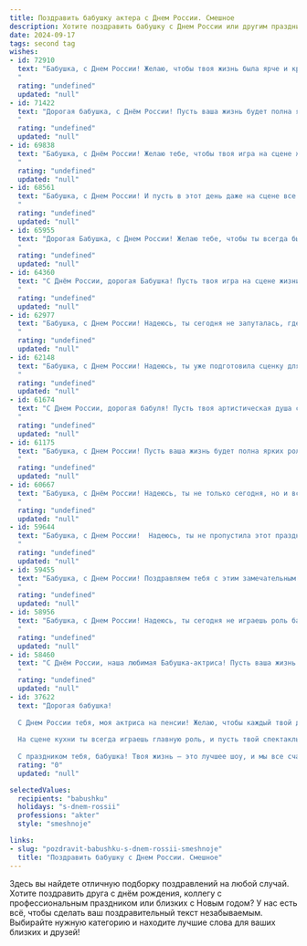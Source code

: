 ```yaml
---
title: Поздравить бабушку актера с Днем России. Смешное
description: Хотите поздравить бабушку с Днем России или другим праздником? Наш ИИ создаст незабываемое поздравление, а вы обязательно выделитесь среди других.  
date: 2024-09-17
tags: second tag
wishes:
- id: 72910
  text: "Бабушка, с Днем России! Желаю, чтобы твоя жизнь была ярче и красочнее, чем самые смешные роли в твоих любимых пьесах! 😅 Пусть каждый день будет полон тепла, радости и, конечно, аплодисментов! 🎭
  "
  rating: "undefined"
  updated: "null"
- id: 71422
  text: "Дорогая бабушка, с Днём России! Пусть ваша жизнь будет полна ярких ролей, а овации зрителей не стихают ни на минуту! 🥳🎉
  "
  rating: "undefined"
  updated: "null"
- id: 69838
  text: "Бабушка, с Днём России! Желаю тебе, чтобы твоя игра на сцене жизни была такой же яркой и запоминающейся, как роли, которые ты играешь в театре! Пусть каждый день будет аншлагом, а аплодисменты звучали только для тебя!
  "
  rating: "undefined"
  updated: "null"
- id: 68561
  text: "Бабушка, с Днем России! И пусть в этот день даже на сцене все идет как по маслу, а не как в жизни - без сучка и задоринки! 🎉
  "
  rating: "undefined"
  updated: "null"
- id: 65955
  text: "Дорогая Бабушка, с Днем России! Желаю тебе, чтобы ты всегда была в центре внимания, как настоящая звезда театра, и чтобы твои шутки, как и твои роли, всегда были в точку! 🎉🎭
  "
  rating: "undefined"
  updated: "null"
- id: 64360
  text: "С Днём России, дорогая Бабушка! Пусть твоя игра на сцене жизни будет всегда яркой, а овации - громкими!  Надеюсь, ты не забыла текст своей роли в этом грандиозном спектакле под названием \"Российская семья\"!
  "
  rating: "undefined"
  updated: "null"
- id: 62977
  text: "Бабушка, с Днем России! Надеюсь, ты сегодня не запуталась, где сцена, а где трибуна, и сыграла свою роль на празднике с блеском! Желаю тебе  ярких образов, громких аплодисментов  и  море позитивных эмоций! 😉
  "
  rating: "undefined"
  updated: "null"
- id: 62148
  text: "Бабушка, с Днем России! Надеюсь, ты уже подготовила сценку для парада на Красной площади? 😉  Желаю тебе море сил, чтобы играть на сцене жизни яркие и запоминающиеся роли! 🎭🎉
  "
  rating: "undefined"
  updated: "null"
- id: 61674
  text: "С Днем России, дорогая бабуля! Пусть твоя артистическая душа сияет ярче, чем праздничный салют, а харизма  —  сильнее, чем патриотические речи! 🇷🇺🎉😁
  "
  rating: "undefined"
  updated: "null"
- id: 61175
  text: "Бабушка, с Днем России! Пусть ваша жизнь будет полна ярких ролей, как в лучших спектаклях, и пусть сцена вашей жизни будет полна оваций и аплодисментов, а не только от внуков! 😉
  "
  rating: "undefined"
  updated: "null"
- id: 60667
  text: "Бабушка, с Днём России! Надеюсь, ты не только сегодня, но и всегда играешь главную роль в нашей семье! 😉
  "
  rating: "undefined"
  updated: "null"
- id: 59644
  text: "Бабушка, с Днем России!  Надеюсь, ты не пропустила этот праздничный день, пока играла роль \"строгой бабушки\" в нашем семейном спектакле! 😉  Пусть твоя жизнь всегда будет такой же яркой и  интересной, как сцена.
  "
  rating: "undefined"
  updated: "null"
- id: 59455
  text: "Бабушка, с Днем России! Поздравляем тебя с этим замечательным праздником, который, как и ты, всегда  в центре внимания, но при этом всегда остается настоящей звездой! 😉  Желаем тебе  крепкого здоровья,  ярких ролей  в жизни и  блестящих  выступлений  с внуками! 🎉
  "
  rating: "undefined"
  updated: "null"
- id: 58956
  text: "Бабушка, с Днем России! Надеюсь, ты сегодня не играешь роль бабушки-ягуды, а наслаждаешься праздником в роли самой обаятельной и харизматичной королевы страны!
  "
  rating: "undefined"
  updated: "null"
- id: 58460
  text: "С Днём России, наша любимая Бабушка-актриса! Пусть ваша жизнь будет полна ярких ролей, а овации зрителей греют вас теплее, чем июньское солнце!
  "
  rating: "undefined"
  updated: "null"
- id: 37622
  text: "Дорогая бабушка!
  
  С Днем России тебя, моя актриса на пенсии! Желаю, чтобы каждый твой день был как сценарий – с яркими событиями и смешными поворотами. Пусть твоя жизнь будет полна аплодисментов, а соседи – зрители в восторге от твоих кулинарных шедевров!
  
  На сцене кухни ты всегда играешь главную роль, и пусть твой спектакль будет без репетиций, а только с удачными моментами. Здоровья тебе, как множества шуток в твоем репертуаре, и счастья, как в комедии с хэппи-эндом.
  
  С праздником тебя, бабушка! Твоя жизнь – это лучшее шоу, и мы все счастливы быть твоими зрителями!"
  rating: "0"
  updated: "null"

selectedValues:
  recipients: "babushku"
  holidays: "s-dnem-rossii"
  professions: "akter"
  style: "smeshnoje"

links:
- slug: "pozdravit-babushku-s-dnem-rossii-smeshnoje"
  title: "Поздравить бабушку с Днем России. Смешное"
---
```


Здесь вы найдете отличную подборку поздравлений на любой случай. 
Хотите поздравить друга с днём рождения, коллегу с профессиональным праздником или близких с Новым годом? У нас есть всё, чтобы сделать ваш поздравительный текст незабываемым. Выбирайте нужную категорию и находите лучшие слова для ваших близких и друзей!
